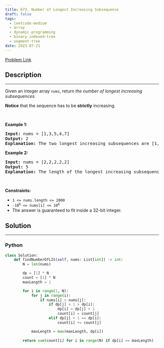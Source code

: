 ```yaml
---
title: 673. Number of Longest Increasing Subsequence
draft: false
tags: 
  - leetcode-medium
  - array
  - dynamic-programming
  - binary-indexed-tree
  - segment-tree
date: 2023-07-21
---
```


[Problem Link](https://leetcode.com/problems/number-of-longest-increasing-subsequence/)

## Description

---
<p>Given an integer array&nbsp;<code>nums</code>, return <em>the number of longest increasing subsequences.</em></p>

<p><strong>Notice</strong> that the sequence has to be <strong>strictly</strong> increasing.</p>

<p>&nbsp;</p>
<p><strong class="example">Example 1:</strong></p>

<pre>
<strong>Input:</strong> nums = [1,3,5,4,7]
<strong>Output:</strong> 2
<strong>Explanation:</strong> The two longest increasing subsequences are [1, 3, 4, 7] and [1, 3, 5, 7].
</pre>

<p><strong class="example">Example 2:</strong></p>

<pre>
<strong>Input:</strong> nums = [2,2,2,2,2]
<strong>Output:</strong> 5
<strong>Explanation:</strong> The length of the longest increasing subsequence is 1, and there are 5 increasing subsequences of length 1, so output 5.
</pre>

<p>&nbsp;</p>
<p><strong>Constraints:</strong></p>

<ul>
	<li><code>1 &lt;= nums.length &lt;= 2000</code></li>
	<li><code>-10<sup>6</sup> &lt;= nums[i] &lt;= 10<sup>6</sup></code></li>
	<li>The answer is guaranteed to fit inside a 32-bit integer.</li>
</ul>


## Solution

---
### Python
``` py title='number-of-longest-increasing-subsequence'
class Solution:
    def findNumberOfLIS(self, nums: List[int]) -> int:
        N = len(nums)

        dp = [1] * N
        count = [1] * N
        maxLength = 1

        for i in range(1, N):
            for j in range(i):
                if nums[i] > nums[j]:
                    if dp[j] + 1 > dp[i]:
                        dp[i] = dp[j] + 1
                        count[i] = count[j]
                    elif dp[j] + 1 == dp[i]:
                        count[i] += count[j]

            maxLength = max(maxLength, dp[i])
        
        return sum(count[i] for i in range(N) if dp[i] == maxLength)
        
```

